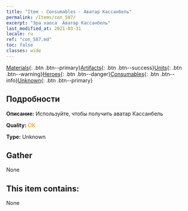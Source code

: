 ```yaml
---
title: "Item - Consumables - Аватар Кассанбель"
permalink: /Items/con_587/
excerpt: "Эра хаоса  Аватар Кассанбель"
last_modified_at: 2021-03-31
locale: ru
ref: "con_587.md"
toc: false
classes: wide
---
```

 [Materials](/ru/Items/){: .btn .btn--primary}[Artifacts](/ru/Items/Artifacts/){: .btn .btn--success}[Units](/ru/Items/Units/){: .btn .btn--warning}[Heroes](/ru/Items/Heroes/){: .btn .btn--danger}[Consumables](/ru/Items/Consumables/){: .btn .btn--info}[Unknown](/ru/Items/Unknown/){: .btn .btn--primary}

## Подробности
 **Описание:** Используйте, чтобы получить аватар Кассанбель

 **Quality:** <span style="color: #FF8C00">OK</span>

 **Type:** Unknown

## Gather

  None

## This item contains:

  None


